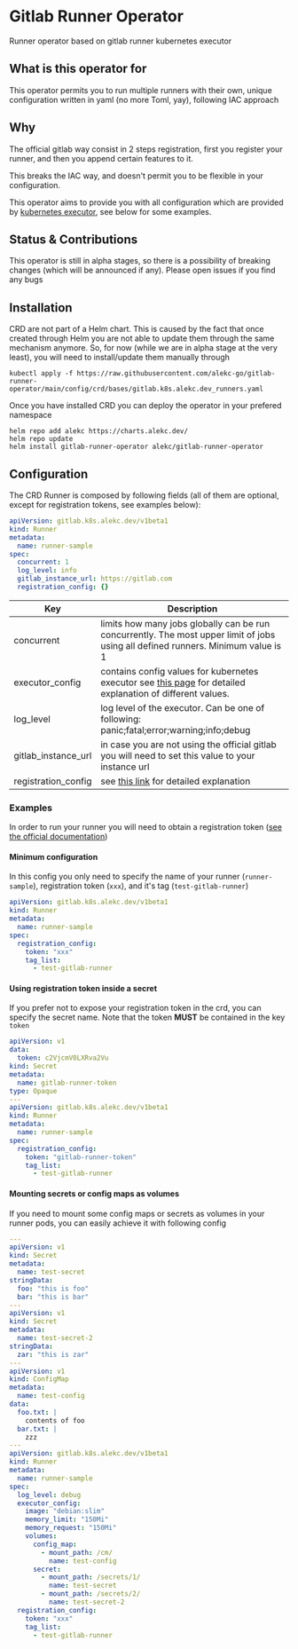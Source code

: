 # Gitlab Runner Operator
Runner operator based on gitlab runner kubernetes executor

## What is this operator for
This operator permits you to run multiple runners with their own, unique configuration written in yaml (no more Toml, yay), following IAC approach

## Why
The official gitlab way consist in 2 steps registration, first you register your runner, and then you append certain features to it. 

This breaks the IAC way, and doesn't permit you to be flexible in your configuration. 

This operator aims to provide you with all configuration which are provided by [kubernetes executor](https://docs.gitlab.com/runner/executors/kubernetes.html), see below for some examples. 

## Status & Contributions
This operator is still in alpha stages, so there is a possibility of breaking changes (which will be announced if any). Please open issues if you find any bugs

## Installation 
CRD are not part of a Helm chart. This is caused by the fact that once created through Helm you are not able to update them through the same mechanism anymore. So, for now (while we are in alpha stage at the very least), you will need to install/update them manually through
```
kubectl apply -f https://raw.githubusercontent.com/alekc-go/gitlab-runner-operator/main/config/crd/bases/gitlab.k8s.alekc.dev_runners.yaml
```

Once you have installed CRD you can deploy the operator in your prefered namespace
```
helm repo add alekc https://charts.alekc.dev/
helm repo update
helm install gitlab-runner-operator alekc/gitlab-runner-operator
```

## Configuration
The CRD Runner is composed by following fields (all of them are optional, except for registration tokens, see examples below):
```yaml
apiVersion: gitlab.k8s.alekc.dev/v1beta1
kind: Runner
metadata:
  name: runner-sample
spec:
  concurrent: 1
  log_level: info
  gitlab_instance_url: https://gitlab.com
  registration_config: {}    
```
|Key  |Description  |
|--|--|
| concurrent | limits how many jobs globally can be run concurrently. The most upper limit of jobs using all defined runners. Minimum value is 1 |
| executor_config | contains config values for kubernetes executor see [this page](https://docs.gitlab.com/runner/executors/kubernetes.html#the-keywords) for detailed explanation of different values.|
| log_level | log level of the executor. Can be one of following: panic;fatal;error;warning;info;debug|
| gitlab_instance_url| in case you are not using the official gitlab you will need to set this value to your instance url |
| registration_config | see [this link](https://docs.gitlab.com/ee/api/runners.html#register-a-new-runner) for detailed explanation

### Examples
In order to run your runner you will need to obtain a registration token ([see the official documentation](https://docs.gitlab.com/runner/register/))

#### Minimum configuration

In this config you only need to specify the name of your runner (`runner-sample`), registration token (`xxx`), and it's tag (`test-gitlab-runner`)  
```yaml
apiVersion: gitlab.k8s.alekc.dev/v1beta1
kind: Runner
metadata:
  name: runner-sample
spec:
  registration_config:
    token: "xxx"
    tag_list:
      - test-gitlab-runner
```

#### Using registration token inside a secret
If you prefer not to expose your registration token in the crd, you can specify the secret name. 
Note that the token **MUST** be contained in the key `token`

```yaml
apiVersion: v1
data:
  token: c2VjcmV0LXRva2Vu
kind: Secret
metadata:
  name: gitlab-runner-token
type: Opaque
---
apiVersion: gitlab.k8s.alekc.dev/v1beta1
kind: Runner
metadata:
  name: runner-sample
spec:
  registration_config:
    token: "gitlab-runner-token"
    tag_list:
      - test-gitlab-runner
```

#### Mounting secrets or config maps as volumes
If you need to mount some config maps or secrets as volumes in your runner pods, you can easily achieve it with following config
```yaml
---
apiVersion: v1
kind: Secret
metadata:
  name: test-secret
stringData:
  foo: "this is foo"
  bar: "this is bar"
---
apiVersion: v1
kind: Secret
metadata:
  name: test-secret-2
stringData:
  zar: "this is zar"
---
apiVersion: v1
kind: ConfigMap
metadata:
  name: test-config
data:
  foo.txt: |
    contents of foo
  bar.txt: |
    zzz
---
apiVersion: gitlab.k8s.alekc.dev/v1beta1
kind: Runner
metadata:
  name: runner-sample
spec:
  log_level: debug
  executor_config:
    image: "debian:slim"
    memory_limit: "150Mi"
    memory_request: "150Mi"
    volumes:
      config_map:
        - mount_path: /cm/
          name: test-config
      secret:
        - mount_path: /secrets/1/
          name: test-secret
        - mount_path: /secrets/2/
          name: test-secret-2
  registration_config:
    token: "xxx"
    tag_list:
      - test-gitlab-runner
```
